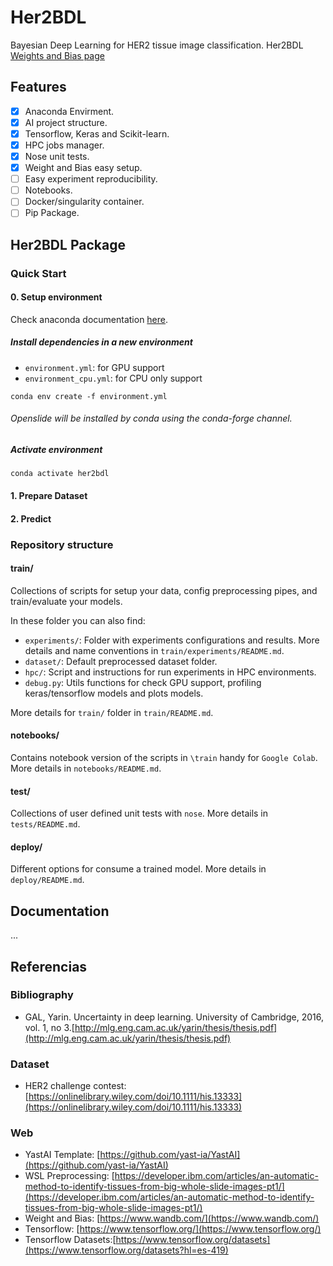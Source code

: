 # Her2BDL

Bayesian Deep Learning for HER2 tissue image classification.
Her2BDL [Weights and Bias page](https://wandb.ai/sborquez/her2bdl)

## Features

- [x] Anaconda Envirment.
- [x] AI project structure.
- [x] Tensorflow, Keras and Scikit-learn.
- [x] HPC jobs manager.
- [x] Nose unit tests.
- [x] Weight and Bias easy setup.
- [ ] Easy experiment reproducibility.
- [ ] Notebooks.
- [ ] Docker/singularity container.
- [ ] Pip Package.

## Her2BDL Package

### Quick Start

#### 0. Setup environment

Check anaconda documentation [here](https://docs.conda.io/projects/conda/en/latest/user-guide/tasks/manage-environments.html#creating-an-environment-from-an-environment-yml-file).


##### Install dependencies in a new environment

* `environment.yml`: for GPU support
* `environment_cpu.yml`: for CPU only support


```
conda env create -f environment.yml
```

###### Openslide will be installed by conda using the conda-forge channel.

##### Activate environment

```
conda activate her2bdl
```

#### 1. Prepare Dataset

#### 2. Predict 

### Repository structure

#### train/

Collections of scripts for setup your data, config preprocessing pipes, and train/evaluate your models.

In these folder you can also find:
* `experiments/`: Folder with experiments configurations and results. More details and name conventions in `train/experiments/README.md`.
* `dataset/`: Default preprocessed dataset folder.
* `hpc/`: Script and instructions for run experiments in HPC environments.
* `debug.py`: Utils functions for check GPU support, profiling keras/tensorflow models and plots models.

More details for `train/` folder in  `train/README.md`.

#### notebooks/

Contains notebook version of the scripts in `\train` handy for `Google Colab`. More details in `notebooks/README.md`.



#### test/

Collections of user defined unit tests with `nose`. More details in `tests/README.md`.

#### deploy/

Different options for consume a trained model. More details in `deploy/README.md`.

## Documentation

...


## Referencias


### Bibliography

- GAL, Yarin. Uncertainty in deep learning. University of Cambridge, 2016, vol. 1, no 3.[http://mlg.eng.cam.ac.uk/yarin/thesis/thesis.pdf](http://mlg.eng.cam.ac.uk/yarin/thesis/thesis.pdf)

### Dataset

- HER2 challenge contest: [https://onlinelibrary.wiley.com/doi/10.1111/his.13333](https://onlinelibrary.wiley.com/doi/10.1111/his.13333)

### Web

- YastAI Template: [https://github.com/yast-ia/YastAI](https://github.com/yast-ia/YastAI)
- WSL Preprocessing: [https://developer.ibm.com/articles/an-automatic-method-to-identify-tissues-from-big-whole-slide-images-pt1/](https://developer.ibm.com/articles/an-automatic-method-to-identify-tissues-from-big-whole-slide-images-pt1/)
- Weight and Bias: [https://www.wandb.com/](https://www.wandb.com/)
- Tensorflow: [https://www.tensorflow.org/](https://www.tensorflow.org/)
- Tensorflow Datasets:[https://www.tensorflow.org/datasets](https://www.tensorflow.org/datasets?hl=es-419)

